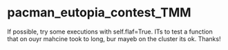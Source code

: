 # pacman_eutopia_contest_TMM
If possible, try some executions with self.flaf=True. ITs to test a function that on ouyr mahcine took to long, bur mayeb on the cluster its ok.
Thanks!
